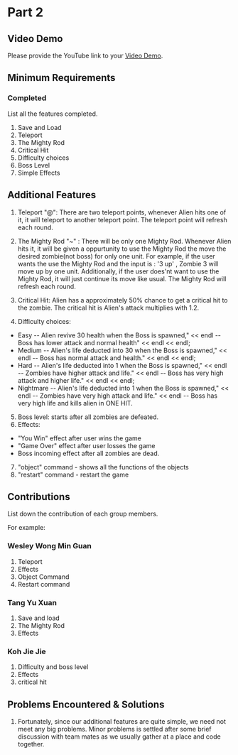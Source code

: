 # Part 2

## Video Demo

Please provide the YouTube link to your [Video Demo](https://youtube.com/playlist?list=PLHnyQ9de_gVoJPu0rF4l9zZJpZMrdI7YJ).

## Minimum Requirements

### Completed

List all the features completed.

1. Save and Load
2. Teleport 
3. The Mighty Rod
4. Critical Hit
5. Difficulty choices
6. Boss Level
7. Simple Effects


## Additional Features

1. Teleport "@": There are two teleport points, whenever Alien hits one of it, it will teleport to another teleport point. The teleport point will refresh each round.

2. The Mighty Rod "~" : There will be only one Mighty Rod. Whenever Alien hits it, it will be given a oppurtunity to use the Mighty Rod the move the desired zombie(not boss) for only one unit. For example, if the user wants the use the Mighty Rod and the input is : '3 up' , Zombie 3 will move up by one unit. Additionally, if the user does'nt want to use the Mighty Rod, it will just continue its move like usual. The Mighty Rod will refresh each round.

3. Critical Hit: Alien has a approximately 50% chance to get a critical hit to the zombie. The critical hit is Alien's attack multiplies with 1.2.

4. Difficulty choices: 
- Easy      -- Alien revive 30 health when the Boss is spawned," << endl
            -- Boss has lower attack and normal health" << endl << endl;
- Medium    -- Alien's life deducted into 30 when the Boss is spawned," << endl
            -- Boss has normal attack and health." << endl << endl;
- Hard      -- Alien's life deducted into 1 when the Boss is spawned," << endl
            -- Zombies have higher attack and life." << endl
            -- Boss has very high attack and higher life." << endl << endl;
- Nightmare -- Alien's life deducted into 1 when the Boss is spawned," << endl
            -- Zombies have very high attack and life." << endl
            -- Boss has very high life and kills alien in ONE HIT.
5. Boss level: starts after all zombies are defeated.
6. Effects: 
- "You Win" effect after user wins the game
- "Game Over" effect after user losses the game
- Boss incoming effect after all zombies are dead.
7. "object" command - shows all the functions of the objects
8. "restart" command - restart the game

## Contributions

List down the contribution of each group members.

For example:

### Wesley Wong Min Guan

1. Teleport 
2. Effects 
3. Object Command
4. Restart command

### Tang Yu Xuan

1. Save and load
2. The Mighty Rod
3. Effects

### Koh Jie Jie

1. Difficulty and boss level
2. Effects
3. critical hit




## Problems Encountered & Solutions
1. Fortunately, since our additional features are quite simple, we need not meet any big problems. Minor problems is settled after some brief discussion with team mates as we usually gather at a place and code together.
